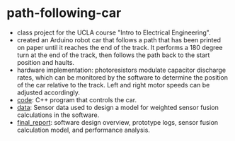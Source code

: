 # path-following-car
- class project for the UCLA course "Intro to Electrical Engineering".
- created an Arduino robot car that follows a path that has been printed on paper until it reaches the end of the track.
It performs a 180 degree turn at the end of the track, then follows the path back to the start position and haults.
- hardware implementation: photoresistors modulate capacitor discharge rates, which can be monitored by the software to determine
the position of the car relative to the track. Left and right motor speeds can be adjusted accordingly.
- [code](https://github.com/jpicchi18/path-following-car/tree/main/code): C++ program that controls the car.
- [data](https://github.com/jpicchi18/path-following-car/tree/main/data): Sensor data used to design a model for weighted sensor fusion calculations in the software.
- [final_report](https://github.com/jpicchi18/path-following-car/tree/main/final_report): software design overview, prototype logs, 
sensor fusion calculation model, and performance analysis.
